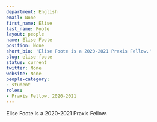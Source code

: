 ```yaml
---
department: English
email: None
first_name: Elise
last_name: Foote
layout: people
name: Elise Foote
position: None
short_bio: 'Elise Foote is a 2020-2021 Praxis Fellow.'
slug: elise-foote
status: current
twitter: None
website: None
people-category:
- student
roles:
- Praxis Fellow, 2020-2021
---
```

Elise Foote is a 2020-2021 Praxis Fellow.